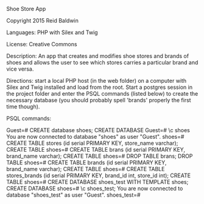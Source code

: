 Shoe Store App

Copyright 2015 Reid Baldwin


Languages: PHP with Silex and Twig

License: Creative Commons

Description: An app that creates and modifies shoe stores and brands of shoes and allows the user to see which stores carries a particular brand and vice versa.

Directions: start a local PHP host (in the web folder) on a computer with Silex and Twig installed and load from the root. Start a postgres session in the project folder and enter the PSQL commands (listed below) to create the necessary database (you should probably spell 'brands' properly the first time though).


PSQL commands:

Guest=# CREATE database shoes;
CREATE DATABASE
Guest=# \c shoes
You are now connected to database "shoes" as user "Guest".
shoes=# CREATE TABLE stores (id serial PRIMARY KEY, store_name varchar);
CREATE TABLE
shoes=# CREATE TABLE brans (id serial PRIMARY KEY, brand_name varchar);
CREATE TABLE
shoes=# DROP TABLE brans;
DROP TABLE
shoes=# CREATE TABLE brands (id serial PRIMARY KEY, brand_name varchar);
CREATE TABLE
shoes=# CREATE TABLE stores_brands (id serial PRIMARY KEY, brand_id int, store_id int);
CREATE TABLE
shoes=# CREATE DATABASE shoes_test WITH TEMPLATE shoes;
CREATE DATABASE
shoes=# \c shoes_test;
You are now connected to database "shoes_test" as user "Guest".
shoes_test=#
